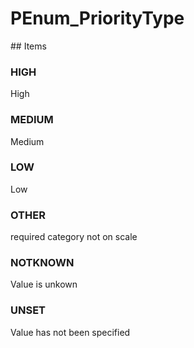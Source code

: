 # PEnum_PriorityType

<!-- end of definition -->## Items

### HIGH
High

### MEDIUM
Medium

### LOW
Low

### OTHER
required category not on scale

### NOTKNOWN
Value is unkown

### UNSET
Value has not been specified
